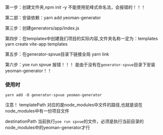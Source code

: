 第一步：创建文件夹,npm init -y
不能使用驼峰式命名法，会报错的！！！

第二部：安装依赖：yarn add yeoman-generator

第三步：创建generators/app/index.js

第四步：在templates中创建我们项目的实际内容,文件夹名称一定为：templates
yarn create vite-app templates

第五步：在generator-spvue目录下链接全局
yarn link

第六步：yoe run spvue
报错！！！ 是由于没有在`generator-spvue`目录下安装yeoman-generator！！

### 使用时
`yarn add -D generator-spvue yeoman-generator`

注意！
templatePath 对应的是node_modules中文件的路径,也就是说在node_modules中有一份项目文件

destinationPath 当前执行`yoe run spvue`的文件，必须是执行当前目录的node_modules中的yeoman-generator才行